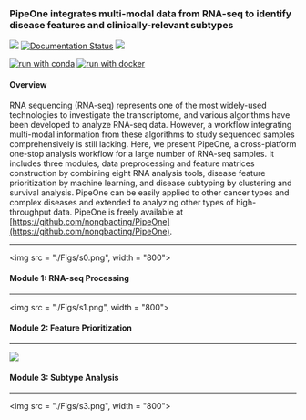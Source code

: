 ### PipeOne integrates multi-modal data from RNA-seq to identify disease features and clinically-relevant subtypes

![](https://img.shields.io/badge/license-MIT-brightgreen)
[![Documentation Status](https://readthedocs.org/projects/pipeone/badge/?version=latest)](https://pipeone.readthedocs.io/en/latest/?badge=latest)
[![](https://img.shields.io/badge/nextflow%20DSL2-%E2%89%A520.07.1.5413-brightgreen)](https://www.nextflow.io/)


[![run with conda](http://img.shields.io/badge/run%20with-conda-3EB049?labelColor=000000&logo=anaconda)](https://docs.conda.io/en/latest/)
[![run with docker](https://img.shields.io/badge/run%20with-docker-0db7ed?labelColor=000000&logo=docker)](https://www.docker.com/)
#### Overview

RNA sequencing (RNA-seq) represents one of the most widely-used technologies to investigate the transcriptome, and various algorithms have been developed to analyze RNA-seq data. However, a workflow integrating multi-modal information from these algorithms to study sequenced samples comprehensively is still lacking. Here, we present PipeOne, a cross-platform one-stop analysis workflow for a large number of RNA-seq samples. It includes three modules, data preprocessing and feature matrices construction by combining eight RNA analysis tools, disease feature prioritization by machine learning, and disease subtyping by clustering and survival analysis. PipeOne can be easily applied to other cancer types and complex diseases and extended to analyzing other types of high-throughput data. PipeOne is freely available at [https://github.com/nongbaoting/PipeOne](https://github.com/nongbaoting/PipeOne).

----

<img src = "./Figs/s0.png", width = "800">

#### Module 1: RNA-seq Processing
-----

<img src = "./Figs/s1.png", width = "800">


#### Module 2: Feature Prioritization

-----

<img src = "./Figs/s2.png">


#### Module 3: Subtype Analysis

----------

<img src = "./Figs/s3.png", width = "800">